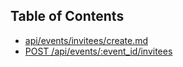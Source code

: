 ## Table of Contents
* [api/events/invitees/create.md](api/events/invitees/create.md)
 * [POST /api/events/:event_id/invitees](api/events/invitees/create.md#post-apieventsevent_idinvitees)
